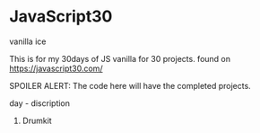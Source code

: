 # JavaScript30
vanilla  ice 

This is for my 30days of JS vanilla for 30 projects. 
found on https://javascript30.com/

SPOILER ALERT: The code here will have the completed projects.

day - discription 
 1.   Drumkit
